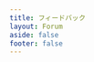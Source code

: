 ```yaml
---
title: フィードバック
layout: Forum
aside: false
footer: false
---
```


<script setup lang="ts">
import ForumHome from '../../components/forum/ForumHome.vue'
</script>

<ForumHome />
